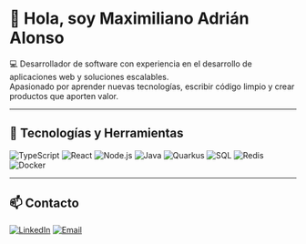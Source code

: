 # 👋 Hola, soy Maximiliano Adrián Alonso

💻 Desarrollador de software con experiencia en el desarrollo de aplicaciones web y soluciones escalables.  
Apasionado por aprender nuevas tecnologías, escribir código limpio y crear productos que aporten valor.

---

## 🚀 Tecnologías y Herramientas

![TypeScript](https://img.shields.io/badge/TypeScript-3178C6?style=for-the-badge&logo=typescript&logoColor=white)
![React](https://img.shields.io/badge/React-20232A?style=for-the-badge&logo=react&logoColor=61DAFB)
![Node.js](https://img.shields.io/badge/Node.js-339933?style=for-the-badge&logo=nodedotjs&logoColor=white)
![Java](https://img.shields.io/badge/Java-ED8B00?style=for-the-badge&logo=openjdk&logoColor=white)
![Quarkus](https://img.shields.io/badge/Quarkus-4695EB?style=for-the-badge&logo=quarkus&logoColor=white)
![SQL](https://img.shields.io/badge/SQL-025E8C?style=for-the-badge&logo=postgresql&logoColor=white)
![Redis](https://img.shields.io/badge/Redis-DC382D?style=for-the-badge&logo=redis&logoColor=white)
![Docker](https://img.shields.io/badge/Docker-2496ED?style=for-the-badge&logo=docker&logoColor=white)

---

## 📫 Contacto

[![LinkedIn](https://img.shields.io/badge/LinkedIn-Maximiliano%20Adrián%20Alonso-0A66C2?style=for-the-badge&logo=linkedin)](https://www.linkedin.com/in/maximiliano-adrian-alonso)
[![Email](https://img.shields.io/badge/Email-maximiliano.aloalo%40gmail.com-D14836?style=for-the-badge&logo=gmail&logoColor=white)](mailto:maximiliano.aloalo@gmail.com)
